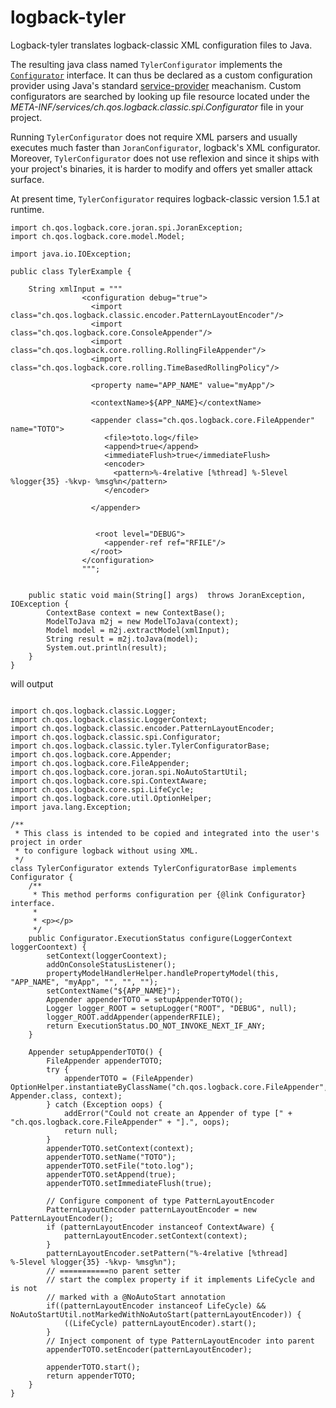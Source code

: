 # logback-tyler

Logback-tyler translates logback-classic XML configuration files to Java.

The resulting java class named `TylerConfigurator` implements the [`Configurator`](https://logback.qos.ch/xref/ch/qos/logback/classic/spi/Configurator.html) 
interface. It can thus be declared as a custom configuration provider using Java's standard [service-provider](https://docs.oracle.com/javase/6/docs/api/java/util/ServiceLoader.html)
meachanism. Custom configurators are searched by looking up file resource located under the _META-INF/services/ch.qos.logback.classic.spi.Configurator_ file in your project.

Running `TylerConfigurator` does not require XML parsers and  usually executes much faster than `JoranConfigurator`, logback's XML configurator. Moreover, 
`TylerConfigurator` does not use reflexion and since it ships with your project's binaries, it is harder to modify and offers yet smaller attack surface.

At present time, `TylerConfigurator` requires logback-classic version 1.5.1 at runtime. 

```
import ch.qos.logback.core.joran.spi.JoranException;
import ch.qos.logback.core.model.Model;

import java.io.IOException;

public class TylerExample {

    String xmlInput = """
                <configuration debug="true">
                  <import class="ch.qos.logback.classic.encoder.PatternLayoutEncoder"/>
                  <import class="ch.qos.logback.core.ConsoleAppender"/>
                  <import class="ch.qos.logback.core.rolling.RollingFileAppender"/>
                  <import class="ch.qos.logback.core.rolling.TimeBasedRollingPolicy"/>
                  
                  <property name="APP_NAME" value="myApp"/>
                  
                  <contextName>${APP_NAME}</contextName>
                  
                  <appender class="ch.qos.logback.core.FileAppender" name="TOTO">
                     <file>toto.log</file>
                     <append>true</append>
                     <immediateFlush>true</immediateFlush>
                     <encoder>
                       <pattern>%-4relative [%thread] %-5level %logger{35} -%kvp- %msg%n</pattern>
                     </encoder>
                       
                  </appender>          
                       
                  
                   <root level="DEBUG">
                     <appender-ref ref="RFILE"/>
                  </root>              
                </configuration>                
                """;
    
    
    public static void main(String[] args)  throws JoranException, IOException {
        ContextBase context = new ContextBase();
        ModelToJava m2j = new ModelToJava(context);
        Model model = m2j.extractModel(xmlInput);
        String result = m2j.toJava(model);
        System.out.println(result);
    }
}
```

will output

```

import ch.qos.logback.classic.Logger;
import ch.qos.logback.classic.LoggerContext;
import ch.qos.logback.classic.encoder.PatternLayoutEncoder;
import ch.qos.logback.classic.spi.Configurator;
import ch.qos.logback.classic.tyler.TylerConfiguratorBase;
import ch.qos.logback.core.Appender;
import ch.qos.logback.core.FileAppender;
import ch.qos.logback.core.joran.spi.NoAutoStartUtil;
import ch.qos.logback.core.spi.ContextAware;
import ch.qos.logback.core.spi.LifeCycle;
import ch.qos.logback.core.util.OptionHelper;
import java.lang.Exception;

/**
 * This class is intended to be copied and integrated into the user's project in order
 * to configure logback without using XML. 
 */
class TylerConfigurator extends TylerConfiguratorBase implements Configurator {
    /**
     * This method performs configuration per {@link Configurator} interface.
     *
     * <p></p>
     */
    public Configurator.ExecutionStatus configure(LoggerContext loggerCoontext) {
        setContext(loggerCoontext);
        addOnConsoleStatusListener();
        propertyModelHandlerHelper.handlePropertyModel(this, "APP_NAME", "myApp", "", "", "");
        setContextName("${APP_NAME}");
        Appender appenderTOTO = setupAppenderTOTO();
        Logger logger_ROOT = setupLogger("ROOT", "DEBUG", null);
        logger_ROOT.addAppender(appenderRFILE);
        return ExecutionStatus.DO_NOT_INVOKE_NEXT_IF_ANY;
    }

    Appender setupAppenderTOTO() {
        FileAppender appenderTOTO;
        try {
            appenderTOTO = (FileAppender) OptionHelper.instantiateByClassName("ch.qos.logback.core.FileAppender", Appender.class, context);
        } catch (Exception oops) {
            addError("Could not create an Appender of type [" + "ch.qos.logback.core.FileAppender" + "].", oops);
            return null;
        }
        appenderTOTO.setContext(context);
        appenderTOTO.setName("TOTO");
        appenderTOTO.setFile("toto.log");
        appenderTOTO.setAppend(true);
        appenderTOTO.setImmediateFlush(true);

        // Configure component of type PatternLayoutEncoder
        PatternLayoutEncoder patternLayoutEncoder = new PatternLayoutEncoder();
        if (patternLayoutEncoder instanceof ContextAware) {
            patternLayoutEncoder.setContext(context);
        }
        patternLayoutEncoder.setPattern("%-4relative [%thread] %-5level %logger{35} -%kvp- %msg%n");
        // ===========no parent setter
        // start the complex property if it implements LifeCycle and is not
        // marked with a @NoAutoStart annotation
        if((patternLayoutEncoder instanceof LifeCycle) && NoAutoStartUtil.notMarkedWithNoAutoStart(patternLayoutEncoder)) {
            ((LifeCycle) patternLayoutEncoder).start();
        }
        // Inject component of type PatternLayoutEncoder into parent
        appenderTOTO.setEncoder(patternLayoutEncoder);

        appenderTOTO.start();
        return appenderTOTO;
    }
}
```


